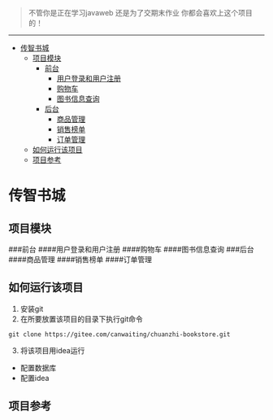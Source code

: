 
>不管你是正在学习javaweb 还是为了交期末作业 你都会喜欢上这个项目的！

*****

<!-- vim-markdown-toc GFM -->

* [传智书城](#传智书城)
    * [项目模块](#项目模块)
        * [前台](#前台)
            * [用户登录和用户注册](#用户登录和用户注册)
            * [购物车](#购物车)
            * [图书信息查询](#图书信息查询)
        * [后台](#后台)
            * [商品管理](#商品管理)
            * [销售榜单](#销售榜单)
            * [订单管理](#订单管理)
    * [如何运行该项目](#如何运行该项目)
    * [项目参考](#项目参考)

<!-- vim-markdown-toc -->

# 传智书城
## 项目模块
###前台
####用户登录和用户注册 
####购物车
####图书信息查询 
###后台
####商品管理
####销售榜单
####订单管理 
## 如何运行该项目
1. 安装git
2. 在所要放置该项目的目录下执行git命令
```
git clone https://gitee.com/canwaiting/chuanzhi-bookstore.git 
```

3. 将该项目用idea运行
- 配置数据库
- 配置idea 
## 项目参考


